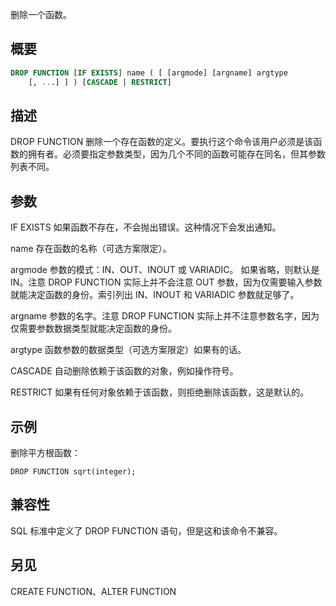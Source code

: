 删除一个函数。

## 概要

```sql
DROP FUNCTION [IF EXISTS] name ( [ [argmode] [argname] argtype 
    [, ...] ] ) [CASCADE | RESTRICT]
```

## 描述

DROP FUNCTION 删除一个存在函数的定义。要执行这个命令该用户必须是该函数的拥有者。必须要指定参数类型，因为几个不同的函数可能存在同名，但其参数列表不同。

## 参数

IF EXISTS
如果函数不存在，不会抛出错误。这种情况下会发出通知。

name
存在函数的名称（可选方案限定）。

argmode
参数的模式：IN、OUT、INOUT 或 VARIADIC。 如果省略，则默认是 IN。注意 DROP FUNCTION 实际上并不会注意 OUT 参数，因为仅需要输入参数就能决定函数的身份。索引列出 IN、INOUT 和 VARIADIC 参数就足够了。

argname
参数的名字。注意 DROP FUNCTION 实际上并不注意参数名字，因为仅需要参数数据类型就能决定函数的身份。

argtype
函数参数的数据类型（可选方案限定）如果有的话。

CASCADE
自动删除依赖于该函数的对象，例如操作符号。

RESTRICT
如果有任何对象依赖于该函数，则拒绝删除该函数，这是默认的。

## 示例

删除平方根函数：

```
DROP FUNCTION sqrt(integer);
```

## 兼容性
SQL 标准中定义了 DROP FUNCTION 语句，但是这和该命令不兼容。

## 另见
CREATE FUNCTION、ALTER FUNCTION
